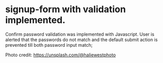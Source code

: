 # signup-form with validation implemented.
Confirm password validation was implemented with Javascript. User is alerted that the passwords do not match and the default submit action is prevented till both password input match;

Photo credit: https://unsplash.com/@haliewestphoto
